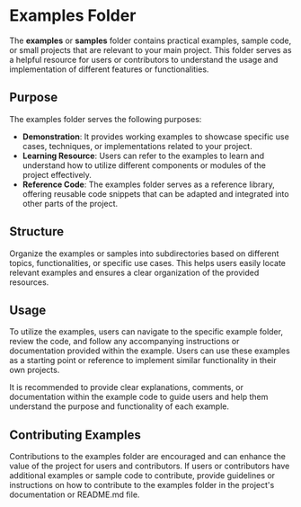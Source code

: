
# Examples Folder

The **examples** or **samples** folder contains practical examples, sample code, or small projects that are relevant to your main project. This folder serves as a helpful resource for users or contributors to understand the usage and implementation of different features or functionalities.

## Purpose

The examples folder serves the following purposes:

- **Demonstration**: It provides working examples to showcase specific use cases, techniques, or implementations related to your project.
- **Learning Resource**: Users can refer to the examples to learn and understand how to utilize different components or modules of the project effectively.
- **Reference Code**: The examples folder serves as a reference library, offering reusable code snippets that can be adapted and integrated into other parts of the project.

## Structure

Organize the examples or samples into subdirectories based on different topics, functionalities, or specific use cases. This helps users easily locate relevant examples and ensures a clear organization of the provided resources.

## Usage

To utilize the examples, users can navigate to the specific example folder, review the code, and follow any accompanying instructions or documentation provided within the example. Users can use these examples as a starting point or reference to implement similar functionality in their own projects.

It is recommended to provide clear explanations, comments, or documentation within the example code to guide users and help them understand the purpose and functionality of each example.

## Contributing Examples

Contributions to the examples folder are encouraged and can enhance the value of the project for users and contributors. If users or contributors have additional examples or sample code to contribute, provide guidelines or instructions on how to contribute to the examples folder in the project's documentation or README.md file.
